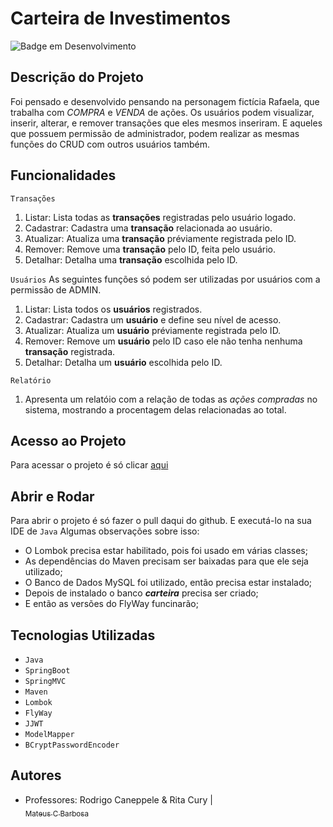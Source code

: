 # Carteira de Investimentos
![Badge em Desenvolvimento](http://img.shields.io/static/v1?label=STATUS&message=EM%20DESENVOLVIMENTO&color=GREEN&style=for-the-badge)

## Descrição do Projeto
Foi pensado e desenvolvido pensando na personagem fictícia Rafaela, que trabalha com *COMPRA* e *VENDA* de ações.
Os usuários podem visualizar, inserir, alterar, e remover transações que eles mesmos inseriram. E aqueles que possuem permissão de administrador, podem realizar as mesmas funções do CRUD com outros usuários também.

## Funcionalidades
`Transações`
1. Listar: Lista todas as **transações** registradas pelo usuário logado.
2. Cadastrar: Cadastra uma **transação** relacionada ao usuário.
3. Atualizar: Atualiza uma **transação** préviamente registrada pelo ID.
4. Remover: Remove uma **transação** pelo ID, feita pelo usuário.
5. Detalhar: Detalha uma **transação** escolhida pelo ID.

`Usuários`
As seguintes funções só podem ser utilizadas por usuários com a permissão de ADMIN.
1. Listar: Lista todos os **usuários** registrados.
2. Cadastrar: Cadastra um **usuário** e define seu nível de acesso.
3. Atualizar: Atualiza um **usuário** préviamente registrada pelo ID.
4. Remover: Remove um **usuário** pelo ID caso ele não tenha nenhuma **transação** registrada.
5. Detalhar: Detalha um **usuário** escolhida pelo ID.

`Relatório`
1. Apresenta um relatóio com a relação de todas as *ações compradas* no sistema, mostrando a procentagem delas relacionadas ao total.

## Acesso ao Projeto
Para acessar o projeto é só clicar [aqui](https://github.com/mateuscbarbosa/carteira-api)

## Abrir e Rodar
Para abrir o projeto é só fazer o pull daqui do github. E executá-lo na sua IDE de ```Java```
Algumas observações sobre isso:
* O Lombok precisa estar habilitado, pois foi usado em várias classes;
* As dependências do Maven precisam ser baixadas para que ele seja utilizado;
* O Banco de Dados MySQL foi utilizado, então precisa estar instalado;
* Depois de instalado o banco ***carteira*** precisa ser criado;
* E então as versões do FlyWay funcinarão;

## Tecnologias Utilizadas
* `Java`
* `SpringBoot`
* `SpringMVC`
* `Maven`
* `Lombok`
* `FlyWay`
* `JJWT`
* `ModelMapper`
* `BCryptPasswordEncoder`

## Autores
* Professores: Rodrigo Caneppele & Rita Cury
| <br>[<sub>Mateus C Barbosa</sub>](https://github.com/mateuscbarbosa)

